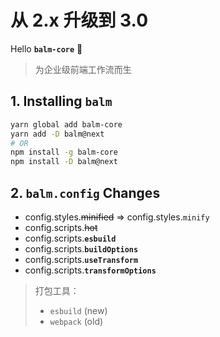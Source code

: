 # 从 2.x 升级到 3.0

Hello **`balm-core`** :tada:

> 为企业级前端工作流而生

## 1. Installing **`balm`**

```sh
yarn global add balm-core
yarn add -D balm@next
# OR
npm install -g balm-core
npm install -D balm@next
```

## 2. `balm.config` Changes

- config.styles.<del>minified</del> => config.styles.`minify`
- config.scripts.<del>hot</del>
- config.scripts.**`esbuild`**
- config.scripts.**`buildOptions`**
- config.scripts.**`useTransform`**
- config.scripts.**`transformOptions`**

> 打包工具：
>
> - `esbuild` (new)
> - `webpack` (old)
